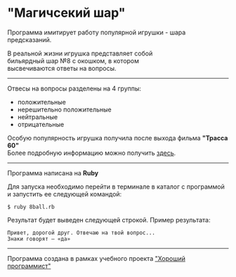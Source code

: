 "Магичсекий шар"
======

Программа имитирует работу популярной игрушки - шара предсказаний.

В реальной жизни игрушка представляет собой  
бильярдный шар №8 с окошком, в котором  
высвечиваются ответы на вопросы.
___
Отвесы на вопросы разделены на 4 группы:  
* положительные  
* нерешительно положительные  
* нейтральные  
* отрицательные  
  
Особую популярность игрушка получила после выхода фильма **"Трасса 60"**  
Более подробную информацию можно получить [здесь](https://ru.wikipedia.org/wiki/Magic_8_ball). 
***
Программа написана на **Ruby**

Для запуска необходимо перейти в терминале в каталог с программой
и запустить ее следующей командой:

`$ ruby 8ball.rb`

Результат будет выведен следующей строкой.
Пример результата:

```
Привет, дорогой друг. Отвечаю на твой вопрос...
Знаки говорят — «да»
```

***

Программа создана в рамках учебного проекта ["Хороший программист"](https://goodprogrammer.ru) 
